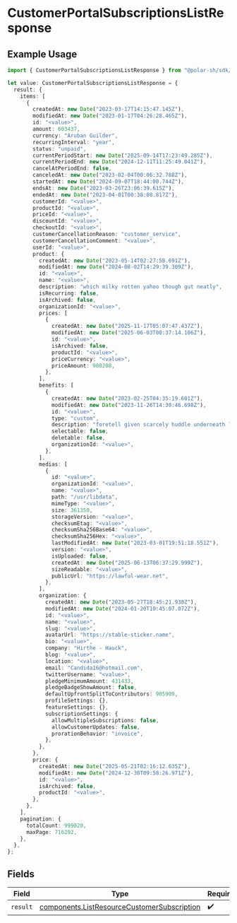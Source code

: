 # CustomerPortalSubscriptionsListResponse

## Example Usage

```typescript
import { CustomerPortalSubscriptionsListResponse } from "@polar-sh/sdk/models/operations/customerportalsubscriptionslist.js";

let value: CustomerPortalSubscriptionsListResponse = {
  result: {
    items: [
      {
        createdAt: new Date("2023-03-17T14:15:47.145Z"),
        modifiedAt: new Date("2023-01-17T04:26:28.465Z"),
        id: "<value>",
        amount: 603437,
        currency: "Aruban Guilder",
        recurringInterval: "year",
        status: "unpaid",
        currentPeriodStart: new Date("2025-09-14T17:23:49.285Z"),
        currentPeriodEnd: new Date("2024-12-11T11:25:49.041Z"),
        cancelAtPeriodEnd: false,
        canceledAt: new Date("2023-02-04T00:06:32.788Z"),
        startedAt: new Date("2024-09-07T18:44:00.744Z"),
        endsAt: new Date("2023-03-26T23:06:39.615Z"),
        endedAt: new Date("2023-04-01T00:38:08.817Z"),
        customerId: "<value>",
        productId: "<value>",
        priceId: "<value>",
        discountId: "<value>",
        checkoutId: "<value>",
        customerCancellationReason: "customer_service",
        customerCancellationComment: "<value>",
        userId: "<value>",
        product: {
          createdAt: new Date("2023-05-14T02:27:58.691Z"),
          modifiedAt: new Date("2024-08-02T14:29:39.309Z"),
          id: "<value>",
          name: "<value>",
          description: "which milky rotten yahoo though gut neatly",
          isRecurring: false,
          isArchived: false,
          organizationId: "<value>",
          prices: [
            {
              createdAt: new Date("2025-11-17T05:07:47.437Z"),
              modifiedAt: new Date("2025-06-03T00:37:14.106Z"),
              id: "<value>",
              isArchived: false,
              productId: "<value>",
              priceCurrency: "<value>",
              priceAmount: 900208,
            },
          ],
          benefits: [
            {
              createdAt: new Date("2023-02-25T04:35:19.601Z"),
              modifiedAt: new Date("2023-11-26T14:30:46.698Z"),
              id: "<value>",
              type: "custom",
              description: "foretell given scarcely huddle underneath lazily",
              selectable: false,
              deletable: false,
              organizationId: "<value>",
            },
          ],
          medias: [
            {
              id: "<value>",
              organizationId: "<value>",
              name: "<value>",
              path: "/usr/libdata",
              mimeType: "<value>",
              size: 361350,
              storageVersion: "<value>",
              checksumEtag: "<value>",
              checksumSha256Base64: "<value>",
              checksumSha256Hex: "<value>",
              lastModifiedAt: new Date("2023-03-01T19:51:18.551Z"),
              version: "<value>",
              isUploaded: false,
              createdAt: new Date("2025-06-13T06:37:29.999Z"),
              sizeReadable: "<value>",
              publicUrl: "https://lawful-wear.net",
            },
          ],
          organization: {
            createdAt: new Date("2023-05-27T18:45:21.938Z"),
            modifiedAt: new Date("2024-01-20T10:45:07.072Z"),
            id: "<value>",
            name: "<value>",
            slug: "<value>",
            avatarUrl: "https://stable-sticker.name",
            bio: "<value>",
            company: "Hirthe - Hauck",
            blog: "<value>",
            location: "<value>",
            email: "Candida16@hotmail.com",
            twitterUsername: "<value>",
            pledgeMinimumAmount: 431433,
            pledgeBadgeShowAmount: false,
            defaultUpfrontSplitToContributors: 905909,
            profileSettings: {},
            featureSettings: {},
            subscriptionSettings: {
              allowMultipleSubscriptions: false,
              allowCustomerUpdates: false,
              prorationBehavior: "invoice",
            },
          },
        },
        price: {
          createdAt: new Date("2025-05-21T02:16:12.635Z"),
          modifiedAt: new Date("2024-12-30T09:58:26.971Z"),
          id: "<value>",
          isArchived: false,
          productId: "<value>",
        },
      },
    ],
    pagination: {
      totalCount: 999020,
      maxPage: 716292,
    },
  },
};
```

## Fields

| Field                                                                                                      | Type                                                                                                       | Required                                                                                                   | Description                                                                                                |
| ---------------------------------------------------------------------------------------------------------- | ---------------------------------------------------------------------------------------------------------- | ---------------------------------------------------------------------------------------------------------- | ---------------------------------------------------------------------------------------------------------- |
| `result`                                                                                                   | [components.ListResourceCustomerSubscription](../../models/components/listresourcecustomersubscription.md) | :heavy_check_mark:                                                                                         | N/A                                                                                                        |